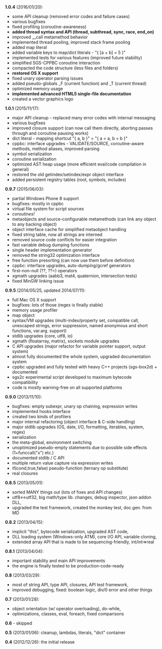 
**1.0.4** (2016/01/20):

- some API cleanup (removed error codes and failure cases)
- various bugfixes
- fixed profiling (coroutine-awareness)
- **added thread syntax and API (thread, subthread, sync, race, end_on)**
- improved __call metamethod behavior
- implemented thread pooling, improved stack frame pooling
- added map literal
- added variable keys to map/dict literals - "{ [a + b] = 5 }"
- implemented tests for various features (improved future stability)
- simplified SGS-CPPBC coroutine interaction
- compacted the code structure (less files and folders)
- **restored OS X support**
- fixed unary operator parsing issues
- added pseudo-globals _F (current function) and _T (current thread)
- optimized memory usage
- **implemented advanced HTML5 single-file documentation**
- created a vector graphics logo

**1.0.1** (2015/11/17):

- major API cleanup - replaced many error codes with internal messaging
- various bugfixes
- improved closure support (can now call them directly, aborting passes through and coroutine pausing works)
- dict literal - mapping shortcut "{ a, b }" = "{ a = a, b = b }"
- cppbc: interface upgrades - VALIDATE/SOURCE, coroutine-aware methods, method aliases, improved parsing
- symbol serialization
- coroutine serialization
- optimized AST heap usage (more efficient eval/code compilation in general)
- restored the old getindex/setindex/expr object interface
- added persistent registry tables (root, symbols, includes)

**0.9.7** (2015/06/03):

- partial Windows Phone 8 support
- bugfixes: mostly in cppbc
- virtual file system for script sources
- *coroutines!*
- metaobjects and source-configurable metamethods (can link any object to any backing object)
- object interface cache for simplified metaobject handling
- fixed string table, now all strings are interned
- removed source code conflicts for easier integration
- fast variable debug dumping functions
- single header implementation generator
- removed the string32 optimization interface
- free function presorting (can now use them before definition)
- cppbc: interface upgrades, auto-dumping/gcref generators
- first-non-null (??, ??=) operators
- xgmath upgrades (aabb3, mat4, quaternion, intersection tests)
- fixed MinGW linking issue

**0.9.5** (2014/05/25, updated 2014/07/11):

- full Mac OS X support
- bugfixes: lots of those (regex is finally stable)
- memory usage profiler
- map object
- syntax/VM upgrades (multi-index/property set, compatible call, unescaped strings, error suppression, named anonymous and short functions, var.arg. support)
- stdlib upgrades (core, utf8, io)
- xgmath (floatarray, matrix), sockets module upgrades
- C API upgrades (major refactor for variable pointer support, output system)
- almost fully documented the whole system, upgraded documentation system
- cppbc upgraded and fully tested with heavy C++ projects (sgs-box2d) + documented
- sgs2c experimental script developed to maximum bytecode compatibility
- code is mostly warning-free on all supported platforms

**0.9.0** (2013/11/10):

- bugfixes: empty subexpr, unary op chaining, expression writes
- implemented hooks interface
- created two kinds of profilers
- major internal refactoring (object interface & C-side handling)
- major stdlib upgrades (OS, date, I/O, formatting, iterables, system, regex)
- serialization
- the meta-global, environment switching
- unoptimized pseudo-empty statements due to possible side effects (1+funccall("x") etc.)
- documented stdlib / C API
- multiple return value capture via expression writes
- if(cond,true,false) pseudo-function (ternary op substitute)
- real closures

**0.8.5** (2013/05/01): 

- sorted MANY things out (lots of fixes and API changes)
- utf8<->utf32, big math/type lib. changes, debug inspector, json addon DLL,
- upgraded the test framework, created the monkey test, doc.gen. from MD

**0.8.2** (2013/04/15): 

- implicit "this", bytecode serialization, upgraded AST code,
- DLL loading system (Windows-only ATM), core I/O API, variable cloning,
- extended array API that is made to be sequencing-friendly, int/int=>real

**0.8.1** (2013/04/04): 

- important stability and main API improvements
- the engine is finally tested to be production-code-ready

**0.8** (2013/03/29): 

- most of string API, type API, closures, API test framework,
- improved debugging, fixed: boolean logic, div/0 error and other things

**0.7** (2013/01/28): 

- object orientation (w/ operator overloading), do-while,
- optimizations, classes, eval, foreach, fixed comparisons

**0.6** - skipped

**0.5** (2013/01/06): cleanup, lambdas, literals, "dict" container

**0.4** (2012/12/26): the initial release

